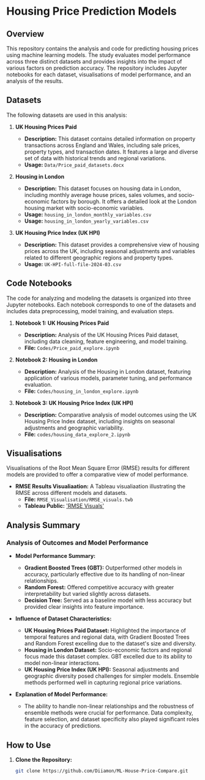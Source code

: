 # Housing Price Prediction Models

## Overview

This repository contains the analysis and code for predicting housing prices using machine learning models. The study evaluates model performance across three distinct datasets and provides insights into the impact of various factors on prediction accuracy. The repository includes Jupyter notebooks for each dataset, visualisations of model performance, and an analysis of the results.

## Datasets

The following datasets are used in this analysis:

1. **UK Housing Prices Paid**
   - **Description:** This dataset contains detailed information on property transactions across England and Wales, including sale prices, property types, and transaction dates. It features a large and diverse set of data with historical trends and regional variations.
   - **Usage:** `Data/Price_paid_datasets.docx`

2. **Housing in London**
   - **Description:** This dataset focuses on housing data in London, including monthly average house prices, sales volumes, and socio-economic factors by borough. It offers a detailed look at the London housing market with socio-economic variables.
   - **Usage:** `housing_in_london_monthly_variables.csv`
   - **Usage:** `housing_in_london_yearly_variables.csv`

3. **UK Housing Price Index (UK HPI)**
   - **Description:** This dataset provides a comprehensive view of housing prices across the UK, including seasonal adjustments and variables related to different geographic regions and property types.
   - **Usage:** `UK-HPI-full-file-2024-03.csv`

## Code Notebooks

The code for analyzing and modeling the datasets is organized into three Jupyter notebooks. Each notebook corresponds to one of the datasets and includes data preprocessing, model training, and evaluation steps.

1. **Notebook 1: UK Housing Prices Paid**
   - **Description:** Analysis of the UK Housing Prices Paid dataset, including data cleaning, feature engineering, and model training.
   - **File:** `Codes/Price_paid_explore.ipynb`

2. **Notebook 2: Housing in London**
   - **Description:** Analysis of the Housing in London dataset, featuring application of various models, parameter tuning, and performance evaluation.
   - **File:** `Codes/housing_in_london_explore.ipynb`

3. **Notebook 3: UK Housing Price Index (UK HPI)**
   - **Description:** Comparative analysis of model outcomes using the UK Housing Price Index dataset, including insights on seasonal adjustments and geographic variability.
   - **File:** `codes/housing_data_explore_2.ipynb`

## Visualisations

Visualisations of the Root Mean Square Error (RMSE) results for different models are provided to offer a comparative view of model performance.

- **RMSE Results Visualiaation:** A Tableau visualiaation illustrating the RMSE across different models and datasets.
  - **File:** `RMSE_Visualisation/RMSE_visuals.twb`
  -  **Tableau Public:** ['RMSE Visuals'](https://public.tableau.com/views/RMSE_visuals/All_results?:language=en-GB&publish=yes&:sid=&:redirect=auth&:display_count=n&:origin=viz_share_link)

## Analysis Summary

### Analysis of Outcomes and Model Performance

- **Model Performance Summary:**
  - **Gradient Boosted Trees (GBT):** Outperformed other models in accuracy, particularly effective due to its handling of non-linear relationships.
  - **Random Forest:** Offered competitive accuracy with greater interpretability but varied slightly across datasets.
  - **Decision Tree:** Served as a baseline model with less accuracy but provided clear insights into feature importance.

- **Influence of Dataset Characteristics:**
  - **UK Housing Prices Paid Dataset:** Highlighted the importance of temporal features and regional data, with Gradient Boosted Trees and Random Forest excelling due to the dataset's size and diversity.
  - **Housing in London Dataset:** Socio-economic factors and regional focus made this dataset complex. GBT excelled due to its ability to model non-linear interactions.
  - **UK Housing Price Index (UK HPI):** Seasonal adjustments and geographic diversity posed challenges for simpler models. Ensemble methods performed well in capturing regional price variations.

- **Explanation of Model Performance:**
  - The ability to handle non-linear relationships and the robustness of ensemble methods were crucial for performance. Data complexity, feature selection, and dataset specificity also played significant roles in the accuracy of predictions.

## How to Use

1. **Clone the Repository:**
   ```bash
   git clone https://github.com/Diiamon/ML-House-Price-Compare.git
